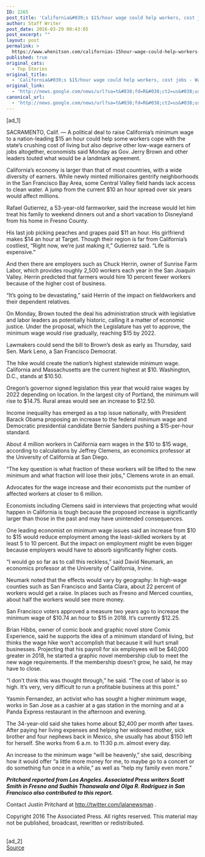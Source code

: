 ```yaml
---
ID: 2265
post_title: 'California&#039;s $15/hour wage could help workers, cost jobs &#8211; Washington Post'
author: Staff Writer
post_date: 2016-03-29 00:43:05
post_excerpt: ""
layout: post
permalink: >
  https://www.whenitson.com/californias-15hour-wage-could-help-workers-cost-jobs-washington-post/
published: true
original_cats:
  - Top Stories
original_title:
  - 'California&#039;s $15/hour wage could help workers, cost jobs - Washington Post'
original_link:
  - 'http://news.google.com/news/url?sa=t&#038;fd=R&#038;ct2=us&#038;usg=AFQjCNH3E0SeHB4VimUMxmlCCK5z24h1IA&#038;clid=c3a7d30bb8a4878e06b80cf16b898331&#038;cid=52779070134261&#038;ei=mM_5VqjyG46EhQH7oJgw&#038;url=https://www.washingtonpost.com/business/californias-15hour-wage-could-help-workers-cost-jobs/2016/03/28/c6019ed4-f542-11e5-958d-d038dac6e718_story.html'
canonical_url:
  - 'http://news.google.com/news/url?sa=t&#038;fd=R&#038;ct2=us&#038;usg=AFQjCNH3E0SeHB4VimUMxmlCCK5z24h1IA&#038;clid=c3a7d30bb8a4878e06b80cf16b898331&#038;cid=52779070134261&#038;ei=mM_5VqjyG46EhQH7oJgw&#038;url=https://www.washingtonpost.com/business/californias-15hour-wage-could-help-workers-cost-jobs/2016/03/28/c6019ed4-f542-11e5-958d-d038dac6e718_story.html'
---
```

 [ad_1]
<br><div id=""><p>SACRAMENTO, Calif. — A political deal to raise California’s minimum wage to a nation-leading $15 an hour could help some workers cope with the state’s crushing cost of living but also deprive other low-wage earners of jobs altogether, economists said Monday as Gov. Jerry Brown and other leaders touted what would be a landmark agreement.</p> <p>California’s economy is larger than that of most countries, with a wide diversity of earners. While newly minted millionaires gentrify neighborhoods in the San Francisco Bay Area, some Central Valley field hands lack access to clean water. A jump from the current $10 an hour spread over six years would affect millions.</p> <p>Rafael Gutierrez, a 53-year-old farmworker, said the increase would let him treat his family to weekend dinners out and a short vacation to Disneyland from his home in Fresno County.</p> <p>His last job picking peaches and grapes paid $11 an hour. His girlfriend makes $14 an hour at Target. Though their region is far from California’s costliest, “Right now, we’re just making it,” Gutierrez said. “Life is expensive.”</p> <p>And then there are employers such as Chuck Herrin, owner of Sunrise Farm Labor, which provides roughly 2,500 workers each year in the San Joaquin Valley. Herrin predicted that farmers would hire 10 percent fewer workers because of the higher cost of business.</p> <p> “It’s going to be devastating,” said Herrin of the impact on fieldworkers and their dependent relatives.</p> <p>On Monday, Brown touted the deal his administration struck with legislative and labor leaders as potentially historic, calling it a matter of economic justice. Under the proposal, which the Legislature has yet to approve, the minimum wage would rise gradually, reaching $15 by 2022.</p> <p>Lawmakers could send the bill to Brown’s desk as early as Thursday, said Sen. Mark Leno, a San Francisco Democrat.</p> <p>The hike would create the nation’s highest statewide minimum wage. California and Massachusetts are the current highest at $10. Washington, D.C., stands at $10.50.</p> <p>Oregon’s governor signed legislation this year that would raise wages by 2022 depending on location. In the largest city of Portland, the minimum will rise to $14.75. Rural areas would see an increase to $12.50.</p> <p>Income inequality has emerged as a top issue nationally, with President Barack Obama proposing an increase to the federal minimum wage and Democratic presidential candidate Bernie Sanders pushing a $15-per-hour standard.</p> <p>About 4 million workers in California earn wages in the $10 to $15 wage, according to calculations by Jeffrey Clemens, an economics professor at the University of California at San Diego.</p> <p> “The key question is what fraction of these workers will be lifted to the new minimum and what fraction will lose their jobs,” Clemens wrote in an email.</p> <p>Advocates for the wage increase and their economists put the number of affected workers at closer to 6 million.</p> <p>Economists including Clemens said in interviews that projecting what would happen in California is tough because the proposed increase is significantly larger than those in the past and may have unintended consequences.</p> <p>One leading economist on minimum wage issues said an increase from $10 to $15 would reduce employment among the least-skilled workers by at least 5 to 10 percent. But the impact on employment might be even bigger because employers would have to absorb significantly higher costs.</p> <p> “I would go so far as to call this reckless,” said David Neumark, an economics professor at the University of California, Irvine.</p> <p>Neumark noted that the effects would vary by geography: In high-wage counties such as San Francisco and Santa Clara, about 22 percent of workers would get a raise. In places such as Fresno and Merced counties, about half the workers would see more money.</p> <p>San Francisco voters approved a measure two years ago to increase the minimum wage of $10.74 an hour to $15 in 2018. It’s currently $12.25.</p> <p>Brian Hibbs, owner of comic book and graphic novel store Comix Experience, said he supports the idea of a minimum standard of living, but thinks the wage hike won’t accomplish that because it will hurt small businesses. Projecting that his payroll for six employees will be $40,000 greater in 2018, he started a graphic novel membership club to meet the new wage requirements. If the membership doesn’t grow, he said, he may have to close.</p> <p> “I don’t think this was thought through,” he said. “The cost of labor is so high. It’s very, very difficult to run a profitable business at this point.”</p> <p>Yasmin Fernandez, an activist who has sought a higher minimum wage, works in San Jose as a cashier at a gas station in the morning and at a Panda Express restaurant in the afternoon and evening.</p> <p>The 34-year-old said she takes home about $2,400 per month after taxes. After paying her living expenses and helping her widowed mother, sick brother and four nephews back in Mexico, she usually has about $150 left for herself. She works from 6 a.m. to 11:30 p.m. almost every day.</p> <p>An increase to the minimum wage “will be heavenly,” she said, describing how it would offer “a little more money for me, to maybe go to a concert or do something fun once in a while,” as well as “help my family even more.”</p> <p>___</p> <p>Pritchard reported from Los Angeles. Associated Press writers Scott Smith in Fresno and Sudhin Thanawala and Olga R. Rodriguez in San Francisco also contributed to this report.</p> <p>___</p> <p>Contact Justin Pritchard at http://twitter.com/lalanewsman .</p> <p>Copyright 2016 The Associated Press. All rights reserved. This material may not be published, broadcast, rewritten or redistributed.</p> </div>
<br>[ad_2]
<br><a href="http://news.google.com/news/url?sa=t&#038;fd=R&#038;ct2=us&#038;usg=AFQjCNH3E0SeHB4VimUMxmlCCK5z24h1IA&#038;clid=c3a7d30bb8a4878e06b80cf16b898331&#038;cid=52779070134261&#038;ei=mM_5VqjyG46EhQH7oJgw&#038;url=https://www.washingtonpost.com/business/californias-15hour-wage-could-help-workers-cost-jobs/2016/03/28/c6019ed4-f542-11e5-958d-d038dac6e718_story.html">Source </a>